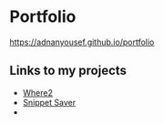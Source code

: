 # Portfolio
https://adnanyousef.github.io/portfolio

## Links to my projects
- <a href="https://adnanyousef.github.io/Where2" target="_blank">Where2</a>
- [Snippet Saver](https://snippet-web.herokuapp.com/)
- 